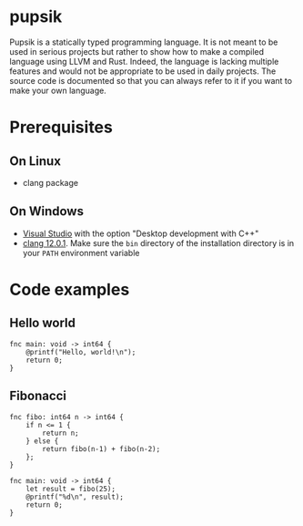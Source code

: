 # pupsik

Pupsik is a statically typed programming language.
It is not meant to be used in serious projects but rather to show how to make a compiled language using LLVM and Rust. Indeed, the language is lacking multiple features and would not be appropriate to be used in daily projects. The source code is documented so that you can always refer to it if you want to make your own language.

# Prerequisites

## On Linux
* clang package

## On Windows
* [Visual Studio](https://visualstudio.microsoft.com/fr/) with the option "Desktop development with C++"
* [clang 12.0.1](https://github.com/llvm/llvm-project/releases/tag/llvmorg-12.0.1). Make sure the `bin` directory of the installation directory is in your `PATH` environment variable

# Code examples

## Hello world

```
fnc main: void -> int64 {
    @printf("Hello, world!\n");
    return 0;
}
```

## Fibonacci

```
fnc fibo: int64 n -> int64 {
    if n <= 1 {
        return n;
    } else {
        return fibo(n-1) + fibo(n-2);
    };
}

fnc main: void -> int64 {
    let result = fibo(25);
    @printf("%d\n", result);
    return 0;
}
```
